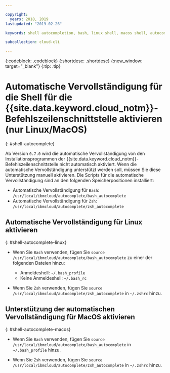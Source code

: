 ```yaml
---

copyright:
  years: 2018, 2019
lastupdated: "2019-02-26"

keywords: shell autocompletion, bash, linux shell, macos shell, autocompletion, autocompletion support, shell

subcollection: cloud-cli

---
```


{:codeblock: .codeblock} 
{:shortdesc: .shortdesc}
{:new_window: target="_blank"}
{:tip: .tip}

# Automatische Vervollständigung für die Shell für die {{site.data.keyword.cloud_notm}}-Befehlszeilenschnittstelle aktivieren (nur Linux/MacOS)
{: #shell-autocomplete}

Ab Version `0.7.0` wird die automatische Vervollständigung von den Installationsprogrammen der {{site.data.keyword.cloud_notm}}-Befehlszeilenschnittstelle nicht automatisch aktiviert. Wenn die automatische Vervollständigung unterstützt werden soll, müssen Sie diese Unterstützung manuell aktivieren. Die Scripts für die automatische Vervollständigung sind an den folgenden Speicherpositionen installiert:

* Automatische Vervollständigung für `Bash`: `/usr/local/ibmcloud/autocomplete/bash_autocomplete`
* Automatische Vervollständigung für `Zsh`: `/usr/local/ibmcloud/autocomplete/zsh_autocomplete`

## Automatische Vervollständigung für Linux aktivieren
{: #shell-autocomplete-linux}

* Wenn Sie `Bash` verwenden, fügen Sie
`source /usr/local/ibmcloud/autocomplete/bash_autocomplete` zu einer der folgenden Dateien hinzu: 

  * Anmeldeshell: `~/.bash_profile`
  * Keine Anmeldeshell: `~/.bash_rc`
  
* Wenn Sie `Zsh` verwenden, fügen Sie
`source /usr/local/ibmcloud/autocomplete/zsh_autocomplete` in `~/.zshrc` hinzu.

## Unterstützung der automatischen Vervollständigung für MacOS aktivieren
{: #shell-autocomplete-macos}

* Wenn Sie `Bash` verwenden, fügen Sie
`source /usr/local/ibmcloud/autocomplete/bash_autocomplete` in `~/.bash_profile` hinzu.

* Wenn Sie `Zsh` verwenden, fügen Sie
`source /usr/local/ibmcloud/autocomplete/zsh_autocomplete` in `~/.zshrc` hinzu.
